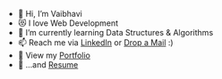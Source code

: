 - 👋 Hi, I’m Vaibhavi
- 😻 I love Web Development
- 🌱 I’m currently learning Data Structures & Algorithms 
- 📫 Reach me via [LinkedIn](https://www.linkedin.com/in/vaibhavi-pore-242042211/) or [Drop a Mail](mailto:porevaibhavi5@gmail.com) :)
- 🐾 View my [Portfolio](https://vpore.github.io/Portfolio/)
- :page_facing_up: ...and [Resume](https://vpore.github.io/Portfolio/assets/pdf/VaibhaviPore.pdf)

<!---
vpore/vpore is a ✨ special ✨ repository because its `README.md` (this file) appears on your GitHub profile.
You can click the Preview link to take a look at your changes.
--->
